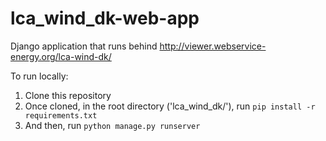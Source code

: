 # lca_wind_dk-web-app
 
 Django application that runs behind http://viewer.webservice-energy.org/lca-wind-dk/
 
 To run locally:
 1. Clone this repository
 2. Once cloned, in the root directory ('lca_wind_dk/'), run `pip install -r requirements.txt`
 3. And then, run `python manage.py runserver` 
